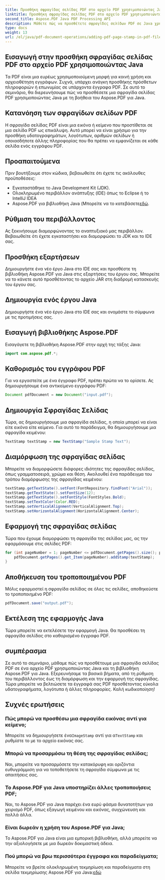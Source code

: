 ```yaml
---
title: Προσθήκη σφραγίδας σελίδας PDF στο αρχείο PDF χρησιμοποιώντας Java
linktitle: Προσθήκη σφραγίδας σελίδας PDF στο αρχείο PDF χρησιμοποιώντας Java
second_title: Aspose.PDF Java PDF Processing API
description: Μάθετε πώς να προσθέτετε σφραγίδες σελίδων PDF σε Java χρησιμοποιώντας το Aspose.PDF. Αυτός ο οδηγός βήμα προς βήμα σάς δείχνει πώς να προσαρμόσετε τις σφραγίδες για τα έγγραφά σας PDF χωρίς κόπο.
type: docs
weight: 13
url: /el/java/pdf-document-operations/adding-pdf-page-stamp-in-pdf-file-using-java/
---
```


## Εισαγωγή στην προσθήκη σφραγίδας σελίδας PDF στο αρχείο PDF χρησιμοποιώντας Java

Τα PDF είναι μια ευρέως χρησιμοποιούμενη μορφή για κοινή χρήση και αρχειοθέτηση εγγράφων. Συχνά, υπάρχει ανάγκη προσθήκης πρόσθετων πληροφοριών ή επωνυμίας σε υπάρχοντα έγγραφα PDF. Σε αυτό το σεμινάριο, θα διερευνήσουμε πώς να προσθέσετε μια σφραγίδα σελίδας PDF χρησιμοποιώντας Java με τη βοήθεια του Aspose.PDF για Java.

## Κατανόηση των σφραγίδων σελίδων PDF

Η σφραγίδα σελίδας PDF είναι μια εικόνα ή κείμενο που προστίθεται σε μια σελίδα PDF ως επικάλυψη. Αυτό μπορεί να είναι χρήσιμο για την προσθήκη υδατογραφημάτων, λογότυπων, αριθμών σελίδων ή οποιασδήποτε άλλης πληροφορίας που θα πρέπει να εμφανίζεται σε κάθε σελίδα ενός εγγράφου PDF.

## Προαπαιτούμενα

Πριν βουτήξουμε στον κώδικα, βεβαιωθείτε ότι έχετε τις ακόλουθες προϋποθέσεις:

- Εγκαταστάθηκε το Java Development Kit (JDK).
- Ολοκληρωμένο περιβάλλον ανάπτυξης (IDE) όπως το Eclipse ή το IntelliJ IDEA
-  Aspose.PDF για βιβλιοθήκη Java (Μπορείτε να το κατεβάσετε[εδώ](https://releases.aspose.com/pdf/java/).

## Ρύθμιση του περιβάλλοντος

Ας ξεκινήσουμε διαμορφώνοντας το αναπτυξιακό μας περιβάλλον. Βεβαιωθείτε ότι έχετε εγκαταστήσει και διαμορφώσει το JDK και το IDE σας.

## Προσθήκη εξαρτήσεων

Δημιουργήστε ένα νέο έργο Java στο IDE σας και προσθέστε τη βιβλιοθήκη Aspose.PDF για Java στις εξαρτήσεις του έργου σας. Μπορείτε να το κάνετε αυτό προσθέτοντας το αρχείο JAR στη διαδρομή κατασκευής του έργου σας.

## Δημιουργία ενός έργου Java

Δημιουργήστε ένα νέο έργο Java στο IDE σας και ονομάστε το σύμφωνα με τις προτιμήσεις σας.

## Εισαγωγή βιβλιοθήκης Aspose.PDF

Εισαγάγετε τη βιβλιοθήκη Aspose.PDF στην αρχή της τάξης Java:

```java
import com.aspose.pdf.*;
```

## Καθορισμός του εγγράφου PDF

Για να εργαστείτε με ένα έγγραφο PDF, πρέπει πρώτα να το ορίσετε. Ας δημιουργήσουμε ένα αντικείμενο εγγράφου PDF:

```java
Document pdfDocument = new Document("input.pdf");
```

## Δημιουργία Σφραγίδας Σελίδας

Τώρα, ας δημιουργήσουμε μια σφραγίδα σελίδας, η οποία μπορεί να είναι είτε εικόνα είτε κείμενο. Για αυτό το παράδειγμα, θα δημιουργήσουμε μια σφραγίδα κειμένου:

```java
TextStamp textStamp = new TextStamp("Sample Stamp Text");
```

## Διαμόρφωση της σφραγίδας σελίδας

Μπορείτε να διαμορφώσετε διάφορες ιδιότητες της σφραγίδας σελίδας, όπως γραμματοσειρά, χρώμα και θέση. Ακολουθεί ένα παράδειγμα του τρόπου διαμόρφωσης της σφραγίδας κειμένου:

```java
textStamp.getTextState().setFont(FontRepository.findFont("Arial"));
textStamp.getTextState().setFontSize(12);
textStamp.getTextState().setFontStyle(FontStyles.Bold);
textStamp.setTextColor(Color.RED);
textStamp.setVerticalAlignment(VerticalAlignment.Top);
textStamp.setHorizontalAlignment(HorizontalAlignment.Center);
```

## Εφαρμογή της σφραγίδας σελίδας

Τώρα που έχουμε διαμορφώσει τη σφραγίδα της σελίδας μας, ας την εφαρμόσουμε στις σελίδες PDF:

```java
for (int pageNumber = 1; pageNumber <= pdfDocument.getPages().size(); pageNumber++) {
    pdfDocument.getPages().get_Item(pageNumber).addStamp(textStamp);
}
```

## Αποθήκευση του τροποποιημένου PDF

Μόλις εφαρμοστεί η σφραγίδα σελίδας σε όλες τις σελίδες, αποθηκεύστε το τροποποιημένο PDF:

```java
pdfDocument.save("output.pdf");
```

## Εκτέλεση της εφαρμογής Java

Τώρα μπορείτε να εκτελέσετε την εφαρμογή Java. Θα προσθέσει τη σφραγίδα σελίδας στο καθορισμένο έγγραφο PDF.

## συμπέρασμα

Σε αυτό το σεμινάριο, μάθαμε πώς να προσθέτουμε μια σφραγίδα σελίδας PDF σε ένα αρχείο PDF χρησιμοποιώντας Java και τη βιβλιοθήκη Aspose.PDF για Java. Εξερευνήσαμε τα βασικά βήματα, από τη ρύθμιση του περιβάλλοντος έως τη διαμόρφωση και την εφαρμογή της σφραγίδας. Τώρα μπορείτε να βελτιώσετε τα έγγραφά σας PDF προσθέτοντας εύκολα υδατογραφήματα, λογότυπα ή άλλες πληροφορίες. Καλή κωδικοποίηση!

## Συχνές ερωτήσεις

### Πώς μπορώ να προσθέσω μια σφραγίδα εικόνας αντί για κείμενο;

 Μπορείτε να δημιουργήσετε ένα`ImageStamp` αντί για α`TextStamp` και ρυθμίστε το με το αρχείο εικόνας σας.

### Μπορώ να προσαρμόσω τη θέση της σφραγίδας σελίδας;

Ναι, μπορείτε να προσαρμόσετε την κατακόρυφη και οριζόντια ευθυγράμμιση για να τοποθετήσετε τη σφραγίδα σύμφωνα με τις απαιτήσεις σας.

### Το Aspose.PDF για Java υποστηρίζει άλλες τροποποιήσεις PDF;

Ναι, το Aspose.PDF για Java παρέχει ένα ευρύ φάσμα δυνατοτήτων για χειρισμό PDF, όπως εξαγωγή κειμένου και εικόνας, συγχώνευση και πολλά άλλα.

### Είναι δωρεάν η χρήση του Aspose.PDF για Java;

Το Aspose.PDF για Java είναι μια εμπορική βιβλιοθήκη, αλλά μπορείτε να την αξιολογήσετε με μια δωρεάν δοκιμαστική άδεια.

### Πού μπορώ να βρω περισσότερα έγγραφα και παραδείγματα;

 Μπορείτε να βρείτε ολοκληρωμένη τεκμηρίωση και παραδείγματα στη σελίδα τεκμηρίωσης Aspose.PDF για Java:[εδώ](https://reference.aspose.com/pdf/java/)